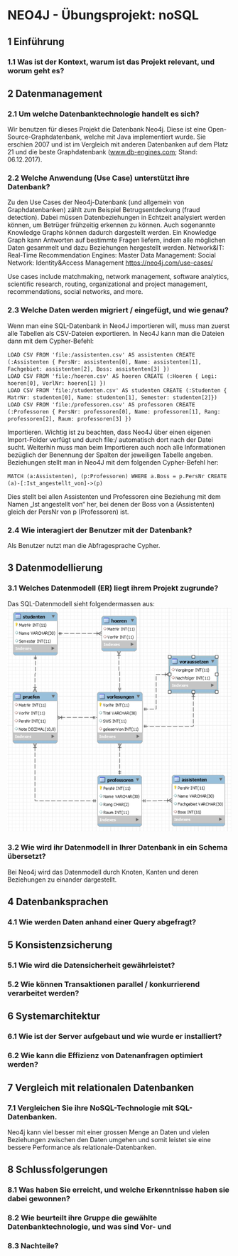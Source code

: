 # NEO4J - Übungsprojekt: noSQL
## 1	Einführung
### 1.1	Was ist der Kontext, warum ist das Projekt relevant, und worum geht es?

## 2	Datenmanagement
### 2.1	Um welche Datenbanktechnologie handelt es sich?
Wir benutzen für dieses Projekt die Datenbank Neo4j. Diese ist eine Open-Source-Graphdatenbank, welche mit Java implementiert wurde. Sie erschien 2007 und ist im Vergleich mit anderen Datenbanken auf dem Platz 21 und die beste Graphdatenbank (www.db-engines.com; Stand: 06.12.2017).

### 2.2	Welche Anwendung (Use Case) unterstützt ihre Datenbank?
Zu den Use Cases der Neo4j-Datenbank (und allgemein von Graphdatenbanken) zählt zum Beispiel Betrugsentdeckung (fraud detection). Dabei müssen Datenbeziehungen in Echtzeit analysiert werden können, um Betrüger frühzeitig erkennen zu können. 
Auch sogenannte Knowledge Graphs können dadurch dargestellt werden. Ein Knowledge Graph kann Antworten auf bestimmte Fragen liefern, indem alle möglichen Daten gesammelt und dazu Beziehungen hergestellt werden.
Network&IT:
Real-Time Recommendation Engines:
Master Data Management:
Social Network:
Identity&Access Management
https://neo4j.com/use-cases/

Use cases include matchmaking, network management, software analytics, scientific research, routing, organizational and project management, recommendations, social networks, and more.

### 2.3	Welche Daten werden migriert / eingefügt, und wie genau?
Wenn man eine SQL-Datenbank in Neo4J importieren will, muss man zuerst alle Tabellen als CSV-Dateien exportieren. In Neo4J kann man die Dateien dann mit dem Cypher-Befehl:
```
LOAD CSV FROM 'file:/assistenten.csv' AS assistenten CREATE (:Assistenten { PersNr: assistenten[0], Name: assistenten[1], Fachgebiet: assistenten[2], Boss: assistenten[3] })
LOAD CSV FROM 'file:/hoeren.csv' AS hoeren CREATE (:Hoeren { Legi: hoeren[0], VorlNr: hoeren[1] })
LOAD CSV FROM 'file:/studenten.csv' AS studenten CREATE (:Studenten { MatrNr: studenten[0], Name: studenten[1], Semester: studenten[2]})
LOAD CSV FROM 'file:/professoren.csv' AS professoren CREATE (:Professoren { PersNr: professoren[0], Name: professoren[1], Rang: 
professoren[2], Raum: professoren[3] })
```
Importieren. Wichtig ist zu beachten, dass Neo4J über einen eigenen Import-Folder verfügt und durch file:/ automatisch dort nach der Datei sucht. Weiterhin muss man beim Importieren auch noch alle Informationen bezüglich der Benennung der Spalten der jeweiligen Tabelle angeben.
Beziehungen stellt man in Neo4J mit dem folgenden Cypher-Befehl her:
```
MATCH (a:Assistenten), (p:Professoren) WHERE a.Boss = p.PersNr CREATE (a)-[:Ist_angestellt_von]->(p)
```
Dies stellt bei allen Assistenten und Professoren eine Beziehung mit dem Namen „Ist angestellt von“ her, bei denen der Boss von a (Assistenten) gleich der PersNr von p (Professoren) ist.

### 2.4	Wie interagiert der Benutzer mit der Datenbank?
Als Benutzer nutzt man die Abfragesprache Cypher.

## 3	Datenmodellierung
### 3.1	Welches Datenmodell (ER) liegt ihrem Projekt zugrunde?
Das SQL-Datenmodell sieht folgendermassen aus:
![SQL Schema](https://github.com/UncleBench/dbs_project/blob/master/Dokumentation/img/sql_schema.png)

### 3.2	Wie wird ihr Datenmodell in Ihrer Datenbank in ein Schema übersetzt?
Bei Neo4j wird das Datenmodell durch Knoten, Kanten und deren Beziehungen zu einander dargestellt.

## 4	Datenbanksprachen
### 4.1	Wie werden Daten anhand einer Query abgefragt?

## 5 Konsistenzsicherung
### 5.1	Wie wird die Datensicherheit gewährleistet?

### 5.2	Wie können Transaktionen parallel / konkurrierend verarbeitet werden?

## 6	Systemarchitektur
### 6.1	Wie ist der Server aufgebaut und wie wurde er installiert?

### 6.2	Wie kann die Effizienz von Datenanfragen optimiert werden?

## 7	Vergleich mit relationalen Datenbanken
### 7.1	Vergleichen Sie ihre NoSQL-Technologie mit SQL-Datenbanken.
Neo4j kann viel besser mit einer grossen Menge an Daten und vielen Beziehungen zwischen den Daten umgehen und somit leistet sie eine bessere Performance als relationale-Datenbanken.

## 8	Schlussfolgerungen
### 8.1	Was haben Sie erreicht, und welche Erkenntnisse haben sie dabei gewonnen?

### 8.2	Wie beurteilt ihre Gruppe die gewählte Datenbanktechnologie, und was sind Vor- und

### 8.3	Nachteile?
